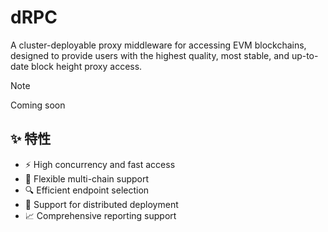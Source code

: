 # dRPC
A cluster-deployable proxy middleware for accessing EVM blockchains, designed to provide users with the highest quality, most stable, and up-to-date block height proxy access.

>[!NOTE]
>Coming soon

## :sparkles: 特性

- :zap: High concurrency and fast access
- :dizzy: Flexible multi-chain support
- :mag: Efficient endpoint selection
- :construction_worker: Support for distributed deployment
- :chart_with_upwards_trend: Comprehensive reporting support
